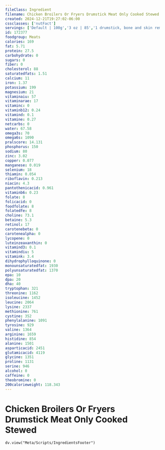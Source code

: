 ```yaml
---
fileClass: Ingredient
filename: Chicken Broilers Or Fryers Drumstick Meat Only Cooked Stewed
created: 2024-12-21T19:27:02-06:00
cssclasses: ['nutFact']
servings: ['Default | 100g','3 oz | 85','1 drumstick, bone and skin removed | 46','1 cup, chopped or diced | 160','1 unit (yield from 1 lb ready-to-cook chicken) | 28']
id: 172377
foodgroup: Meats
calories: 169
fat: 5.71
protein: 27.5
carbohydrate: 0
sugars: 0
fiber: 0
cholesterol: 88
saturatedfats: 1.51
calcium: 11
iron: 1.37
potassium: 199
magnesium: 21
vitaminaiu: 57
vitaminarae: 17
vitaminc: 0
vitaminb12: 0.24
vitamind: 0.1
vitamine: 0.27
netcarbs: 0
water: 67.58
omega3s: 70
omega6s: 1090
pralscore: 14.131
phosphorus: 150
sodium: 80
zinc: 3.02
copper: 0.077
manganese: 0.019
selenium: 18
thiamin: 0.054
riboflavin: 0.213
niacin: 4.3
pantothenicacid: 0.961
vitaminb6: 0.23
folate: 8
folicacid: 0
foodfolate: 8
folatedfe: 8
choline: 73.1
betaine: 5.3
retinol: 17
carotenebeta: 0
carotenealpha: 0
lycopene: 0
luteinzeaxanthin: 0
vitamind3: 0.1
vitamindiu: 5
vitamink: 3.4
dihydrophylloquinone: 0
monounsaturatedfat: 1930
polyunsaturatedfat: 1370
epa: 10
dpa: 20
dha: 40
tryptophan: 321
threonine: 1162
isoleucine: 1452
leucine: 2064
lysine: 2337
methionine: 761
cystine: 352
phenylalanine: 1091
tyrosine: 929
valine: 1364
arginine: 1659
histidine: 854
alanine: 1501
asparticacid: 2451
glutamicacid: 4119
glycine: 1351
proline: 1131
serine: 946
alcohol: 0
caffeine: 0
theobromine: 0
200calorieweight: 118.343
---
```


# Chicken Broilers Or Fryers Drumstick Meat Only Cooked Stewed

```dataviewjs
dv.view("Meta/Scripts/IngredientsFooter")
```